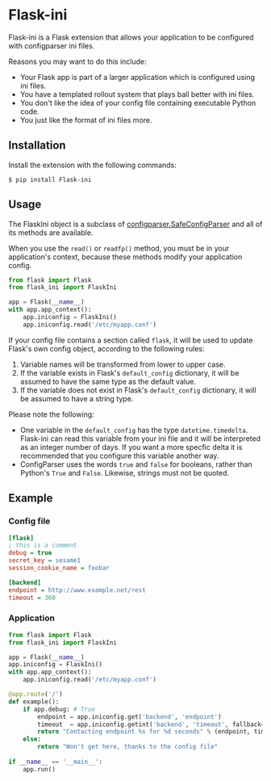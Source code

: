 # Flask-ini

Flask-ini is a Flask extension that allows your application to be
configured with configparser ini files.

Reasons you may want to do this include:

* Your Flask app is part of a larger application which is configured
  using ini files.
* You have a templated rollout system that plays ball better with ini
  files.  
* You don't like the idea of your config file containing executable
  Python code.
* You just like the format of ini files more.

## Installation

Install the extension with the following commands:

    $ pip install Flask-ini
    
## Usage

The FlaskIni object is a subclass of
[configparser.SafeConfigParser](https://docs.python.org/3/library/configparser.html)
and all of its methods are available.

When you use the `read()` or `readfp()` method, you must be in your
application's context, because these methods modify your application
config.

```python
from flask import Flask
from flask_ini import FlaskIni

app = Flask(__name__)
with app.app_context():
    app.iniconfig = FlaskIni()
    app.iniconfig.read('/etc/myapp.conf')
```

If your config file contains a section called `flask`, it will be used
to update Flask's own config object, according to the following rules:

1. Variable names will be transformed from lower to upper case.
2. If the variable exists in Flask's `default_config` dictionary, it
   will be assumed to have the same type as the default value.
3. If the variable does not exist in Flask's `default_config`
   dictionary, it will be assumed to have a string type.
   
Please note the following:

* One variable in the `default_config` has the type
  `datetime.timedelta`. Flask-ini can read this variable from your ini
  file and it will be interpreted as an integer number of days. If you
  want a more specfic delta it is recommended that you configure this
  variable another way.
* ConfigParser uses the words `true` and `false` for booleans, rather
  than Python's `True` and `False`. Likewise, strings must not be
  quoted.
  
## Example

### Config file

```ini
[flask]
; this is a comment
debug = true
secret_key = sesame1
session_cookie_name = foobar

[backend]
endpoint = http://www.example.net/rest
timeout = 360
```

### Application

```python
from flask import Flask
from flask_ini import FlaskIni

app = Flask(__name__)
app.iniconfig = FlaskIni()
with app.app_context():
    app.iniconfig.read('/etc/myapp.conf')

@app.route('/')
def example():
    if app.debug: # True
        endpoint = app.iniconfig.get('backend', 'endpoint')
        timeout  = app.iniconfig.getint('backend', 'timeout', fallback=300)
        return "Contacting endpoint %s for %d seconds" % (endpoint, timeout)
    else:
        return "Won't get here, thanks to the config file"
        
if __name__ == '__main__':
    app.run()
```
